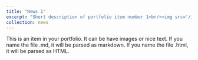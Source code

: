 ```yaml
---
title: "News 1"
excerpt: "Short description of portfolio item number 1<br/><img src='/images/500x300.png'>"
collection: news
---
```


This is an item in your portfolio. It can be have images or nice text. If you name the file .md, it will be parsed as markdown. If you name the file .html, it will be parsed as HTML. 

